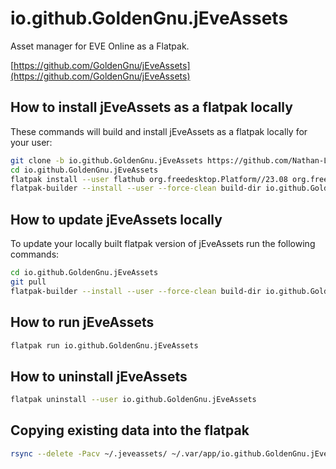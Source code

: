 # io.github.GoldenGnu.jEveAssets
Asset manager for EVE Online as a Flatpak.

[https://github.com/GoldenGnu/jEveAssets](https://github.com/GoldenGnu/jEveAssets)

## How to install jEveAssets as a flatpak locally

These commands will build and install jEveAssets as a flatpak locally for your user:
```bash
git clone -b io.github.GoldenGnu.jEveAssets https://github.com/Nathan-LS/flathub.git io.github.GoldenGnu.jEveAssets
cd io.github.GoldenGnu.jEveAssets
flatpak install --user flathub org.freedesktop.Platform//23.08 org.freedesktop.Sdk//23.08
flatpak-builder --install --user --force-clean build-dir io.github.GoldenGnu.jEveAssets.yml
```

## How to update jEveAssets locally
To update your locally built flatpak version of jEveAssets run the following commands:
```bash
cd io.github.GoldenGnu.jEveAssets
git pull
flatpak-builder --install --user --force-clean build-dir io.github.GoldenGnu.jEveAssets.yml
```

## How to run jEveAssets
```bash
flatpak run io.github.GoldenGnu.jEveAssets
```

## How to uninstall jEveAssets
```bash
flatpak uninstall --user io.github.GoldenGnu.jEveAssets
```


## Copying existing data into the flatpak
```bash
rsync --delete -Pacv ~/.jeveassets/ ~/.var/app/io.github.GoldenGnu.jEveAssets/data/.jeveassets/
```
